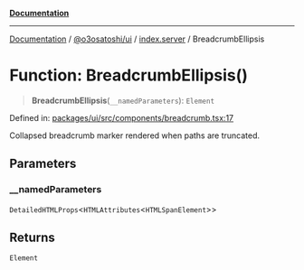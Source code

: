 [**Documentation**](../../../../README.md)

***

[Documentation](../../../../README.md) / [@o3osatoshi/ui](../../README.md) / [index.server](../README.md) / BreadcrumbEllipsis

# Function: BreadcrumbEllipsis()

> **BreadcrumbEllipsis**(`__namedParameters`): `Element`

Defined in: [packages/ui/src/components/breadcrumb.tsx:17](https://github.com/o3osatoshi/experiment/blob/04dfa58df6e48824a200a24d77afef7ce464e1ae/packages/ui/src/components/breadcrumb.tsx#L17)

Collapsed breadcrumb marker rendered when paths are truncated.

## Parameters

### \_\_namedParameters

`DetailedHTMLProps`\<`HTMLAttributes`\<`HTMLSpanElement`\>\>

## Returns

`Element`
